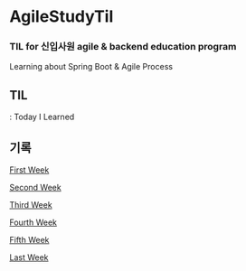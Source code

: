 # AgileStudyTil
### TIL for 신입사원 agile & backend education program
Learning about Spring Boot & Agile Process
</br>

## TIL 
: Today I Learned
</br>

## 기록

[First Week](/first)

[Second Week](/second)

[Third Week](/third)

[Fourth Week](/fourth)

[Fifth Week](/fifth)

[Last Week](/sixth)
</br>

